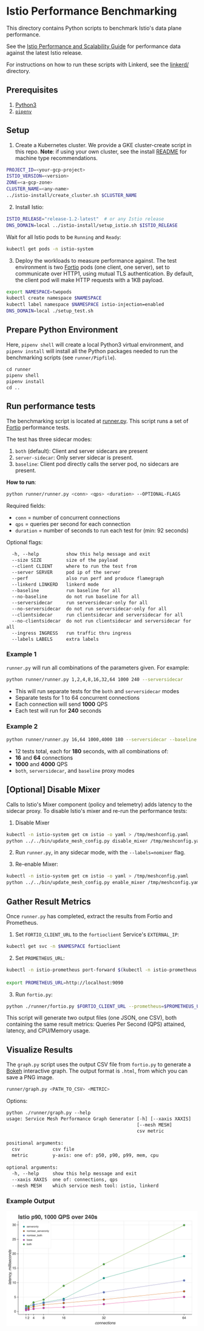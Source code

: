 # Istio Performance Benchmarking 

This directory contains Python scripts to benchmark Istio's data plane performance.

See the [Istio Performance and Scalability Guide](https://istio.io/docs/concepts/performance-and-scalability/) for performance data against the latest Istio release.  

For instructions on how to run these scripts with Linkerd, see the [linkerd/](linkerd/) directory. 

## Prerequisites 

1. [Python3](https://docs.python-guide.org/starting/installation/#installation-guides) 
2. [`pipenv`](https://docs.python-guide.org/dev/virtualenvs/#virtualenvironments-ref) 

## Setup 

1. Create a Kubernetes cluster. We provide a GKE cluster-create script in this repo. **Note**: if using your own cluster, see the install [README](https://github.com/istio/tools/tree/master/perf/istio-install#istio-setup) for machine type recommendations. 

```bash
PROJECT_ID=<your-gcp-project>
ISTIO_VERSION=<version>
ZONE=<a-gcp-zone>
CLUSTER_NAME=<any-name>
../istio-install/create_cluster.sh $CLUSTER_NAME
```


2. Install Istio:

```bash
ISTIO_RELEASE="release-1.2-latest"  # or any Istio release
DNS_DOMAIN=local ../istio-install/setup_istio.sh $ISTIO_RELEASE
```

Wait for all Istio pods to be `Running` and `Ready`:

```bash
kubectl get pods -n istio-system
```

3. Deploy the workloads to measure performance against. The test environment is two [Fortio](http://fortio.org/) pods (one client, one server), set to communicate over HTTP1, using mutual TLS authentication. By default, the client pod will make HTTP requests with a 1KB payload. 

```bash
export NAMESPACE=twopods
kubectl create namespace $NAMESPACE
kubectl label namespace $NAMESPACE istio-injection=enabled
DNS_DOMAIN=local ./setup_test.sh
```

## Prepare Python Environment 

Here, `pipenv shell` will create a local Python3 virtual environment, and `pipenv install` will install all the Python packages needed to run the benchmarking scripts (see `runner/Pipfile`). 

```
cd runner 
pipenv shell
pipenv install 
cd .. 
```

## Run performance tests 

The benchmarking script is located at [runner.py](./runner/runner.py). This script runs a set of [Fortio](http://fortio.org/) performance tests.

The test has three sidecar modes:

1) `both` (default): Client and server sidecars are present
2) `server-sidecar`: Only server sidecar is present.
3) `baseline`: Client pod directly calls the server pod, no sidecars are present.

**How to run**: 

```bash
python runner/runner.py <conn> <qps> <duration> --OPTIONAL-FLAGS
```

Required fields:
- `conn` = number of concurrent connections 
- `qps` = queries per second for each connection 
- `duration` = number of seconds to run each test for  (min: 92 seconds)

Optional flags:

```
  -h, --help          show this help message and exit
  --size SIZE         size of the payload
  --client CLIENT     where to run the test from
  --server SERVER     pod ip of the server
  --perf              also run perf and produce flamegraph
  --linkerd LINKERD   linkerd mode
  --baseline          run baseline for all
  --no-baseline       do not run baseline for all
  --serversidecar     run serversidecar-only for all
  --no-serversidecar  do not run serversidecar-only for all
  --clientsidecar     run clientsidecar and serversidecar for all
  --no-clientsidecar  do not run clientsidecar and serversidecar for all
  --ingress INGRESS   run traffic thru ingress
  --labels LABELS     extra labels
```


### Example 1 

`runner.py` will run all combinations of the parameters given. For example:


```bash
python runner/runner.py 1,2,4,8,16,32,64 1000 240 --serversidecar 
```

- This will run separate tests for the `both` and `serversidecar` modes 
- Separate tests for 1 to 64 concurrent connections 
- Each connection will send **1000** QPS 
- Each test will run for **240** seconds

### Example 2 

```bash
python runner/runner.py 16,64 1000,4000 180 --serversidecar --baseline
```

- 12 tests total, each for **180** seconds, with all combinations of: 
- **16** and **64** connections 
- **1000** and **4000** QPS 
- `both`,  `serversidecar`, and `baseline` proxy modes 


## [Optional] Disable Mixer 

Calls to Istio's Mixer component (policy and telemetry) adds latency to the sidecar proxy. To disable Istio's mixer and re-run the performance tests:


1. Disable Mixer 

```bash 
kubectl -n istio-system get cm istio -o yaml > /tmp/meshconfig.yaml
python ../../bin/update_mesh_config.py disable_mixer /tmp/meshconfig.yaml | kubectl -n istio-system apply -f /tmp/meshconfig.yaml
```

2. Run `runner.py`, in any sidecar mode, with the `--labels=nomixer` flag.

3. Re-enable Mixer: 

```bash 
kubectl -n istio-system get cm istio -o yaml > /tmp/meshconfig.yaml
python ../../bin/update_mesh_config.py enable_mixer /tmp/meshconfig.yaml  | kubectl -n istio-system apply -
```

## Gather Result Metrics 

Once `runner.py` has completed, extract the results from Fortio and Prometheus. 

1. Set `FORTIO_CLIENT_URL` to the `fortioclient` Service's `EXTERNAL_IP`: 

```bash
kubectl get svc -n $NAMESPACE fortioclient
```

2. Set `PROMETHEUS_URL`: 

```bash
kubectl -n istio-prometheus port-forward $(kubectl -n istio-prometheus get pod -l app=prometheus -o jsonpath='{.items[0].metadata.name}') 9090:9090 & 

export PROMETHEUS_URL=http://localhost:9090 
```

3. Run `fortio.py`: 

```bash 
python ./runner/fortio.py $FORTIO_CLIENT_URL --prometheus=$PROMETHEUS_URL --csv StartTime,ActualDuration,Labels,NumThreads,ActualQPS,p50,p90,p99,cpu_mili_avg_telemetry_mixer,cpu_mili_max_telemetry_mixer,mem_MB_max_telemetry_mixer,cpu_mili_avg_fortioserver_deployment_proxy,cpu_mili_max_fortioserver_deployment_proxy,mem_MB_max_fortioserver_deployment_proxy,cpu_mili_avg_ingressgateway_proxy,cpu_mili_max_ingressgateway_proxy,mem_MB_max_ingressgateway_proxy
```

This script will generate two output files (one JSON, one CSV), both containing the same result metrics: Queries Per Second (QPS) attained, latency, and CPU/Memory usage. 


## Visualize Results

The `graph.py` script uses the output CSV file from `fortio.py` to generate a [Bokeh](https://bokeh.pydata.org/en/1.2.0/) interactive graph. The output format is `.html`, from which you can save a PNG image.

```bash 
runner/graph.py <PATH_TO_CSV> <METRIC>
```

Options: 

```
python ./runner/graph.py --help
usage: Service Mesh Performance Graph Generator [-h] [--xaxis XAXIS]
                                                [--mesh MESH]
                                                csv metric

positional arguments:
  csv            csv file
  metric         y-axis: one of: p50, p90, p99, mem, cpu

optional arguments:
  -h, --help     show this help message and exit
  --xaxis XAXIS  one of: connections, qps
  --mesh MESH    which service mesh tool: istio, linkerd
```

### Example Output 

![screenshot](screenshots/bokeh-screenshot.png)